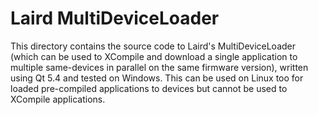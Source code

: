 Laird MultiDeviceLoader
=======================

This directory contains the source code to Laird's MultiDeviceLoader (which can be used to XCompile and download a single application to multiple same-devices in parallel on the same firmware version), written using Qt 5.4 and tested on Windows. This can be used on Linux too for loaded pre-compiled applications to devices but cannot be used to XCompile applications.
